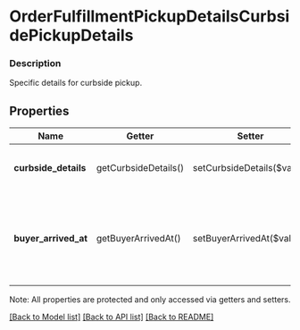 # OrderFulfillmentPickupDetailsCurbsidePickupDetails

### Description

Specific details for curbside pickup.

## Properties
Name | Getter | Setter | Type | Description | Notes
------------ | ------------- | ------------- | ------------- | ------------- | -------------
**curbside_details** | getCurbsideDetails() | setCurbsideDetails($value) | **string** | Specific details for curbside pickup, such as parking number, vehicle model, etc. | [optional] 
**buyer_arrived_at** | getBuyerArrivedAt() | setBuyerArrivedAt($value) | **string** | The [timestamp](#workingwithdates) in RFC3339 timestamp format, e.g., \&quot;2016-09-04T23:59:33.123Z\&quot;, indicating when the buyer arrived and is waiting for pickup. | [optional] 

Note: All properties are protected and only accessed via getters and setters.

[[Back to Model list]](../../README.md#documentation-for-models) [[Back to API list]](../../README.md#documentation-for-api-endpoints) [[Back to README]](../../README.md)

